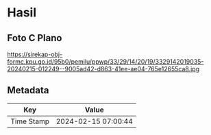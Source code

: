 # Hasil

## Foto C Plano

https://sirekap-obj-formc.kpu.go.id/95b0/pemilu/ppwp/33/29/14/20/19/3329142019035-20240215-012249--9005ad42-d863-41ee-ae04-765e12655ca8.jpg


## Metadata

| Key        | Value               |
| ---------- | ------------------- |
| Time Stamp | 2024-02-15 07:00:44 |



